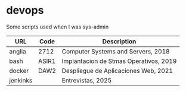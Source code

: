 # devops

Some scripts used when I was sys-admin

| URL | Code | Description |
| --- | ---- | ----------- |
| anglia | 2712 | Computer Systems and Servers, 2018
| bash | ASIR1 | Implantacion de Stmas Operativos, 2019
| docker | DAW2 | Despliegue de Aplicaciones Web, 2021
| jenkinks | | Entrevistas, 2025
